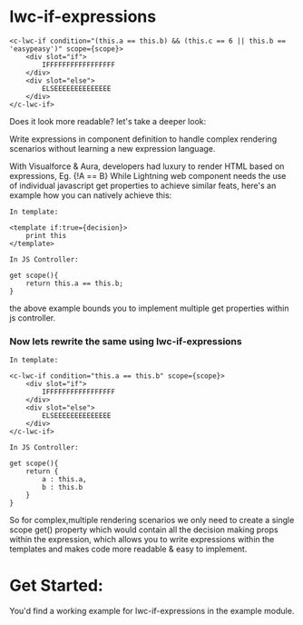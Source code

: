 # lwc-if-expressions

```
<c-lwc-if condition="(this.a == this.b) && (this.c == 6 || this.b == 'easypeasy')" scope={scope}>
    <div slot="if">
        IFFFFFFFFFFFFFFFFF
    </div>
    <div slot="else">
        ELSEEEEEEEEEEEEEE
    </div>
</c-lwc-if>
```
Does it look more readable? let's take a deeper look:

Write expressions in component definition to handle complex rendering scenarios without learning a new expression language.

With Visualforce & Aura, developers had luxury to render HTML based on expressions, Eg. {!A == B}
While Lightning web component needs the use of individual javascript get properties to achieve similar feats, here's an example how you can natively achieve this:

`In template:`
```
<template if:true={decision}>
    print this
</template>
```
`In JS Controller:`
```
get scope(){
    return this.a == this.b;
}
```

the above example bounds you to implement multiple get properties within js controller.

### Now lets rewrite the same using lwc-if-expressions

`In template:`
```
<c-lwc-if condition="this.a == this.b" scope={scope}>
    <div slot="if">
        IFFFFFFFFFFFFFFFFF
    </div>
    <div slot="else">
        ELSEEEEEEEEEEEEEE
    </div>
</c-lwc-if>
```
`In JS Controller:`

```
get scope(){
    return {
        a : this.a,
        b : this.b
    }
}
```

So for complex,multiple rendering scenarios we only need to create a single scope get() property which would contain all the decision making props within the expression, which allows you to write expressions within the templates and makes code more readable & easy to implement.

# Get Started:

You'd find a working example for lwc-if-expressions in the example module.
     
